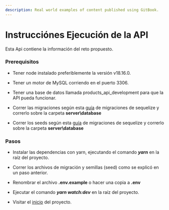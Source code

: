 ```yaml
---
description: Real world examples of content published using GitBook.
---
```


# Instrucciónes Ejecución de la API

Esta Api contiene la información del reto propuesto.

### Prerequisitos

- Tener node instalado preferiblemente la versión v18.16.0.

- Tener un motor de MySQL corriendo en el puerto 3306.

- Tener una base de datos llamada products_api_development para que la API pueda funcionar.


- Correr las migraciones según esta [guía](https://sequelize.org/docs/v6/other-topics/migrations/) de migraciones de sequelize y correrlo sobre la carpeta **server\database**

- Correr los seeds según esta [guía](https://sequelize.org/docs/v6/other-topics/migrations/) de migraciones de sequelize y correrlo sobre la carpeta **server\database**


### Pasos

- Instalar las dependencias con yarn, ejecutando el comando ***yarn*** en la raíz del proyecto.

- Correr los archivos de migración y semillas (seed) como se explicó en un paso anterior.

- Renombrar el archivo **.env.example** o hacer una copia a **.env**

- Ejecutar el comando ***yarn watch:dev*** en la raíz del proyecto.

- Visitar el [inicio](http://localhost:3000) del proyecto.
